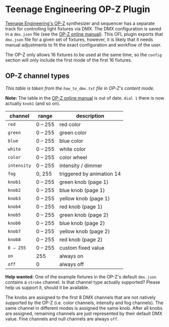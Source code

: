 # Teenage Engineering OP-Z Plugin

[Teenage Engineering's OP-Z](https://www.teenageengineering.com/products/op-z) synthesizer and sequencer has a separate track for controlling light fixtures via DMX. The DMX configuration is saved in a `dmx.json` file (see the [OP-Z online manual](https://www.teenageengineering.com/guides/op-z/lights)). This OFL plugin exports that `dmx.json` file for a given set of fixtures, however, it is likely that it needs manual adjustments to fit the exact configuration and workflow of the user.

The OP-Z only allows 16 fixtures to be used at the same time, so the `config` section will only include the first mode of the first 16 fixtures.


## OP-Z channel types

*This table is taken from the `how_to_dmx.txt` file in OP-Z's content mode.*

**Note:** The table in the [OP-Z online manual](https://www.teenageengineering.com/guides/op-z/lights) is out of date. `dial 1` there is now actually `knob1` (and so on).

| channel     | range   | description               |
| ----------- | ------- | ------------------------- |
| `red`       | 0 – 255 | red color                 |
| `green`     | 0 – 255 | green color               |
| `blue`      | 0 – 255 | blue color                |
| `white`     | 0 – 255 | white color               |
| `color`     | 0 – 255 | color wheel               |
| `intensity` | 0 – 255 | intensity / dimmer        |
| `fog`       | 0, 255  | triggered by animation 14 |
| `knob1`     | 0 – 255 | green knob (page 1)       |
| `knob2`     | 0 – 255 | blue knob (page 1)        |
| `knob3`     | 0 – 255 | yellow knob (page 1)      |
| `knob4`     | 0 – 255 | red knob (page 1)         |
| `knob5`     | 0 – 255 | green knob (page 2)       |
| `knob6`     | 0 – 255 | blue knob (page 2)        |
| `knob7`     | 0 – 255 | yellow knob (page 2)      |
| `knob8`     | 0 – 255 | red knob (page 2)         |
| `0 – 255`   | 0 – 255 | custom fixed value        |
| `on`        | 255     | always on                 |
| `off`       | 0       | always off                |

**Help wanted:** One of the example fixtures in the OP-Z's default `dmx.json` contains a `strobe` channel. Is that channel type actually supported? Please help us support it, should it be available.

The knobs are assigned to the first 8 DMX channels that are not natively supported by the OP-Z (i.e. color channels, intensity and fog channels). The same channel in different modes is assigned the same knob. After all knobs are assigned, remaining channels are just represented by their default DMX value. Fine channels and null channels are always `off`.
